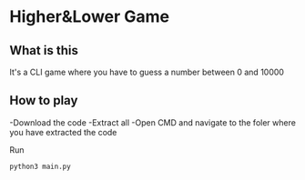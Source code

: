 # Higher&Lower Game

## What is this

It's a CLI game where you have to guess a number between 0 and 10000

## How to play

-Download the code
-Extract all
-Open CMD and navigate to the foler where you have extracted the code

Run
```py
python3 main.py
```
